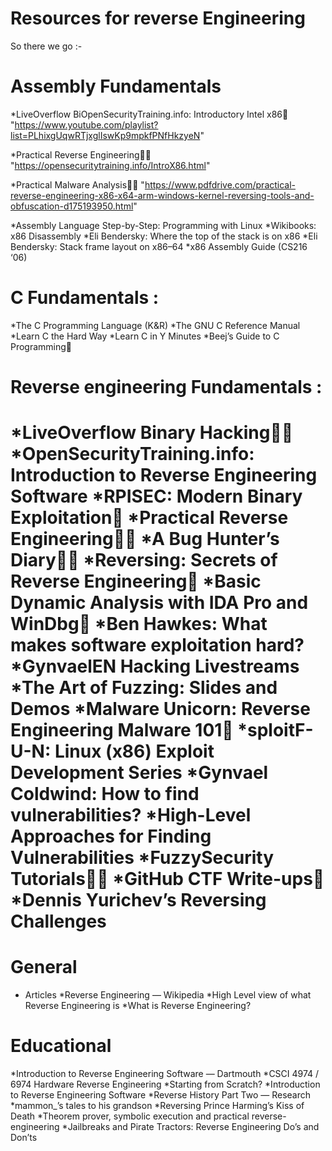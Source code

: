 # Resources for reverse Engineering 

So there we go :-


# Assembly Fundamentals

*LiveOverflow BiOpenSecurityTraining.info: Introductory Intel x86🌟 "https://www.youtube.com/playlist?list=PLhixgUqwRTjxglIswKp9mpkfPNfHkzyeN"

*Practical Reverse Engineering🌟💬  "https://opensecuritytraining.info/IntroX86.html"

*Practical Malware Analysis🌟💬     "https://www.pdfdrive.com/practical-reverse-engineering-x86-x64-arm-windows-kernel-reversing-tools-and-obfuscation-d175193950.html"

*Assembly Language Step-by-Step: Programming with Linux
*Wikibooks: x86 Disassembly
*Eli Bendersky: Where the top of the stack is on x86
*Eli Bendersky: Stack frame layout on x86–64
*x86 Assembly Guide (CS216 ‘06)
# C Fundamentals :
*The C Programming Language (K&R)
*The GNU C Reference Manual
*Learn C the Hard Way
*Learn C in Y Minutes
*Beej’s Guide to C Programming💬

# Reverse engineering Fundamentals :
*LiveOverflow Binary Hacking🌟💬
*OpenSecurityTraining.info: Introduction to Reverse Engineering Software
*RPISEC: Modern Binary Exploitation🌟
*Practical Reverse Engineering🌟💬
*A Bug Hunter’s Diary🌟💬
*Reversing: Secrets of Reverse Engineering💬
*Basic Dynamic Analysis with IDA Pro and WinDbg💬
*Ben Hawkes: What makes software exploitation hard?
*GynvaelEN Hacking Livestreams
*The Art of Fuzzing: Slides and Demos
*Malware Unicorn: Reverse Engineering Malware 101🌟
*sploitF-U-N: Linux (x86) Exploit Development Series
*Gynvael Coldwind: How to find vulnerabilities?
*High-Level Approaches for Finding Vulnerabilities
*FuzzySecurity Tutorials🌟💬
*GitHub CTF Write-ups💬
*Dennis Yurichev’s Reversing Challenges
==============================================================================================
# General

* Articles
*Reverse Engineering — Wikipedia
*High Level view of what Reverse Engineering is
*What is Reverse Engineering?

# Educational
*Introduction to Reverse Engineering Software — Dartmouth
*CSCI 4974 / 6974 Hardware Reverse Engineering
*Starting from Scratch?
*Introduction to Reverse Engineering Software
*Reverse History Part Two — Research
*mammon_’s tales to his grandson
*Reversing Prince Harming’s Kiss of Death
*Theorem prover, symbolic execution and practical reverse-engineering
*Jailbreaks and Pirate Tractors: Reverse Engineering Do’s and Don’ts




